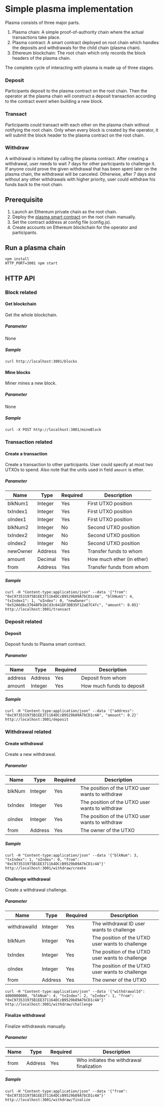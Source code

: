 # Simple plasma implementation

Plasma consists of three major parts.
1. Plasma chain: A simple proof-of-authority chain where the actual transactions take place.
2. Plasma contract: A smart contract deployed on root chain which handles the deposits and withdrawals for the child chain (plasma chain).
3. Ethereum blockchain: The root chain which only records the block headers of the plasma chain.

The complete cycle of interacting with plasma is made up of three stages.

### Deposit

Participants deposit to the plasma contract on the root chain. Then the operator at the plasma chain will construct a deposit transaction according to the contract event when building a new block.

### Transact

Participants could transact with each other on the plasma chain without notifying the root chain. Only when every block is created by the operator, it will submit the block header to the plasma contract on the root chain.

### Withdraw

A withdrawal is initiated by calling the plasma contract. After creating a withdrawal, user needs to wait 7 days for other participants to challenge it. If anyone could prove the given withdrawal that has been spent later on the plasma chain, the withdrawal will be canceled. Otherwise, after 7 days and without any other withdrawals with higher priority, user could withdraw his funds back to the root chain.

## Prerequisite

1. Launch an Ethereum private chain as the root chain.
2. Deploy the [plasma smart contract](https://github.com/ethereum-plasma/PlasmaContract) on the root chain manually.
3. Set the contract address at config file (config.js).
4. Create accounts on Ethereum blockchain for the operator and participants.

## Run a plasma chain
```
npm install
HTTP_PORT=3001 npm start
```

## HTTP API
### Block related
#### Get blockchain
Get the whole blockchain.
##### Parameter
None
##### Sample
```
curl http://localhost:3001/blocks
```
#### Mine blocks
Miner mines a new block.
##### Parameter
None
##### Sample
```
curl -X POST http://localhost:3001/mineBlock
```

### Transaction related
#### Create a transaction
Create a transaction to other participants. User could specify at most two UTXOs to spend. Also note that the units used in field `amount` is ether.
##### Parameter
|Name|Type|Required|Description|
|---|---|---|---|
|blkNum1|Integer|Yes|First UTXO position|
|txIndex1|Integer|Yes|First UTXO position|
|oIndex1|Integer|Yes|First UTXO position|
|blkNum2|Integer|No|Second UTXO position|
|txIndex2|Integer|No|Second UTXO position|
|oIndex2|Integer|No|Second UTXO position|
|newOwner|Address|Yes|Transfer funds to whom|
|amount|Decimal|Yes|How much ether (in ether)|
|from|Address|Yes|Transfer funds from whom|
##### Sample
```
curl -H "Content-type:application/json" --data '{"from": "0xC973531975B1EE371164DCcB9529b89A7bCD1c4A", "blkNum1": 4, "txIndex1": 1, "oIndex": 0, "newOwner": "0x52A6d6c37648Fb1bCd3c641DF3DB35F12a87C4fc", "amount": 0.05}' http://localhost:3001/transact
```

### Deposit related
#### Deposit
Deposit funds to Plasma smart contract.
##### Parameter
|Name|Type|Required|Description|
|---|---|---|---|
|address|Address|Yes|Deposit from whom|
|amount|Integer|Yes|How much funds to deposit|
##### Sample
```
curl -H "Content-type:application/json" --data '{"address": "0xC973531975B1EE371164DCcB9529b89A7bCD1c4A", "amount": 0.2}' http://localhost:3001/deposit
```

### Withdrawal related
#### Create withdrawal
Create a new withdrawal.
##### Parameter
|Name|Type|Required|Description|
|---|---|---|---|
|blkNum|Integer|Yes|The position of the UTXO user wants to withdraw|
|txIndex|Integer|Yes|The position of the UTXO user wants to withdraw|
|oIndex|Integer|Yes|The position of the UTXO user wants to withdraw|
|from|Address|Yes|The owner of the UTXO|
##### Sample
```
curl -H "Content-type:application/json" --data '{"blkNum": 3, "txIndex": 1, "oIndex": 0, "from": "0xC973531975B1EE371164DCcB9529b89A7bCD1c4A"}' http://localhost:3001/withdraw/create
```
#### Challenge withdrawal
Create a withdrawal challenge.
##### Parameter
|Name|Type|Required|Description|
|---|---|---|---|
|withdrawalId|Integer|Yes|The withdrawal ID user wants to challenge|
|blkNum|Integer|Yes|The position of the UTXO user wants to challenge|
|txIndex|Integer|Yes|The position of the UTXO user wants to challenge|
|oIndex|Integer|Yes|The position of the UTXO user wants to challenge|
|from|Address|Yes|The owner of the UTXO|
```
curl -H "Content-type:application/json" --data '{"withdrawalId": 4000000000, "blkNum": 4, "txIndex": 2, "oIndex": 1, "from": "0xC973531975B1EE371164DCcB9529b89A7bCD1c4A"}' http://localhost:3001/withdraw/challenge
```
#### Finalize withdrawal
Finalize withdrawals manually.
##### Parameter
|Name|Type|Required|Description|
|---|---|---|---|
|from|Address|Yes|Who initiates the withdrawal finalization|
##### Sample
```
curl -H "Content-type:application/json" --data '{"from": "0xC973531975B1EE371164DCcB9529b89A7bCD1c4A"}' http://localhost:3001/withdraw/finalize
```
